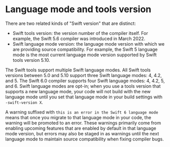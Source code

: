 # Language mode and tools version

There are two related kinds of "Swift version" that are distinct:

* Swift tools version: the version number of the compiler itself. For example, the Swift 5.6 compiler was introduced in March 2022.
* Swift language mode version: the language mode version with which we are providing source compatibility. For example, the Swift 5 language mode is the most current language mode version supported by Swift tools version 5.10.

The Swift tools support multiple Swift language modes. All Swift tools versions between 5.0 and 5.10 support three Swift language modes: 4, 4.2, and 5. The Swift 6.0 compiler supports four Swift language modes: 4, 4.2, 5, and 6. Swift language modes are opt-in; when you use a tools version that supports a new language mode, your code will not build with the new language mode until you set that language mode in your build settings with `-swift-version X`.

A warning suffixed with `this is an error in the Swift 6 language mode` means that once you migrate to that language mode in your code, the warning will be promoted to an error. These warnings primarily come from enabling upcoming features that are enabled by default in that language mode version, but errors may also be staged in as warnings until the next language mode to maintain source compatibility when fixing compiler bugs.
